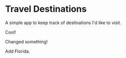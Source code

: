 # Travel Destinations

A simple app to keep track of destinations I'd like to visit.

Cool!

Changed something!

Add Florida.
